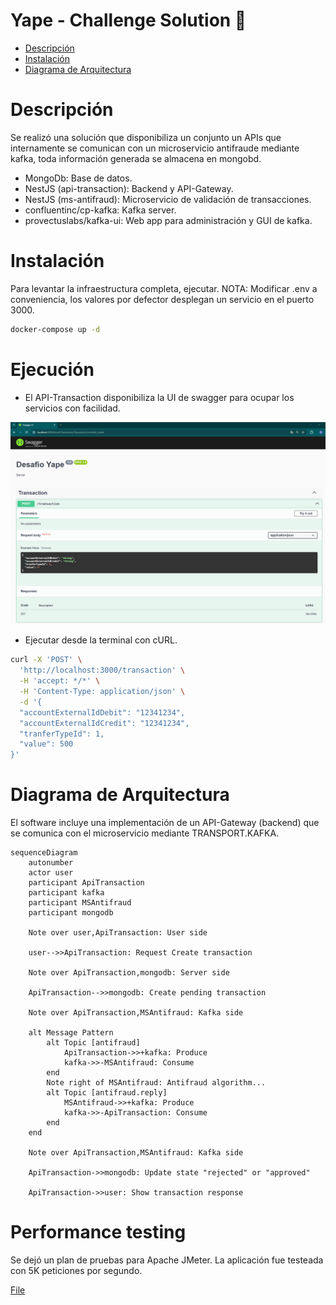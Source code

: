 # Yape - Challenge Solution :rocket:

- [Descripción](#Descripción)
- [Instalación](#Instalación)
- [Diagrama de Arquitectura](#Diagrama_de_Arquitectura)

# Descripción

Se realizó una solución que disponibiliza un conjunto un APIs que internamente se comunican
con un microservicio antifraude mediante kafka, toda información generada se almacena en mongobd.

- MongoDb: Base de datos.
- NestJS (api-transaction): Backend y API-Gateway.
- NestJS (ms-antifraud): Microservicio de validación de transacciones.
- confluentinc/cp-kafka: Kafka server.
- provectuslabs/kafka-ui: Web app para administración y GUI de kafka.

# Instalación

Para levantar la infraestructura completa, ejecutar.
NOTA: Modificar .env a conveniencia, los valores por defector desplegan un servicio en el puerto 3000.

```bash
docker-compose up -d
```

# Ejecución

- El API-Transaction disponibiliza la UI de swagger para ocupar los servicios con facilidad.

![Swagger](./docs/Swagger.png)

- Ejecutar desde la terminal con cURL. 

```bash
curl -X 'POST' \
  'http://localhost:3000/transaction' \
  -H 'accept: */*' \
  -H 'Content-Type: application/json' \
  -d '{
  "accountExternalIdDebit": "12341234",
  "accountExternalIdCredit": "12341234",
  "tranferTypeId": 1,
  "value": 500
}'
```

# Diagrama de Arquitectura

El software incluye una implementación de un API-Gateway (backend) que se comunica con el microservicio mediante TRANSPORT.KAFKA.

```mermaid
sequenceDiagram
    autonumber
    actor user
    participant ApiTransaction
    participant kafka
    participant MSAntifraud
    participant mongodb

    Note over user,ApiTransaction: User side

    user-->>ApiTransaction: Request Create transaction

    Note over ApiTransaction,mongodb: Server side

    ApiTransaction-->>mongodb: Create pending transaction

    Note over ApiTransaction,MSAntifraud: Kafka side

    alt Message Pattern
        alt Topic [antifraud]
            ApiTransaction->>+kafka: Produce
            kafka->>-MSAntifraud: Consume
        end
        Note right of MSAntifraud: Antifraud algorithm...
        alt Topic [antifraud.reply]
            MSAntifraud->>+kafka: Produce
            kafka->>-ApiTransaction: Consume
        end
    end

    Note over ApiTransaction,MSAntifraud: Kafka side

    ApiTransaction->>mongodb: Update state "rejected" or "approved"

    ApiTransaction->>user: Show transaction response
```

# Performance testing

Se dejó un plan de pruebas para Apache JMeter.
La aplicación fue testeada con 5K peticiones por segundo.

[File](./docs/Antifraud.jmx)
